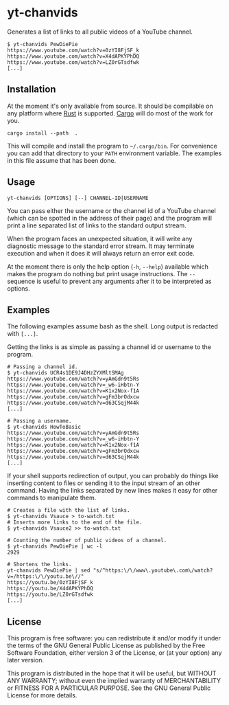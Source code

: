 # yt-chanvids

Generates a list of links to all public videos of a YouTube channel.

```
$ yt-chanvids PewDiePie
https://www.youtube.com/watch?v=0zYI8FjSF_k
https://www.youtube.com/watch?v=X4dAPKYPhDQ
https://www.youtube.com/watch?v=LZ0rGTsdfwk
[...]
```


## Installation

At the moment it's only available from source. It should be compilable on any
platform where [Rust] is supported. [Cargo] will do most of the work for you.

```
cargo install --path  .
```

This will compile and install the program to `~/.cargo/bin`. For convenience
you can add that directory to your `PATH` environment variable. The examples
in this file assume that has been done.


## Usage

```
yt-chanvids [OPTIONS] [--] CHANNEL-ID|USERNAME
```

You can pass either the username or the channel id of a YouTube channel (which
can be spotted in the address of their page) and the program will print a line
separated list of links to the standard output stream.

When the program faces an unexpected situation, it will write any diagnostic
message to the standard error stream. It may terminate execution and when it
does it will always return an error exit code.

At the moment there is only the help option (`-h`, `--help`) available which
makes the program do nothing but print usage instructions.  The `--` sequence
is useful to prevent any arguments after it to be interpreted as options.


## Examples

The following examples assume bash as the shell. Long output is redacted with
`[...]`.

Getting the links is as simple as passing a channel id or username to the
program.

```
# Passing a channel id.
$ yt-chanvids UCR4s1DE9J4DHzZYXMltSMAg
https://www.youtube.com/watch?v=yAmGdn9t5Rs
https://www.youtube.com/watch?v=_w6-iHbtn-Y
https://www.youtube.com/watch?v=K1x2Nox-f1A
https://www.youtube.com/watch?v=gFm3brOdxcw
https://www.youtube.com/watch?v=d63CSqjM44k
[...]
```

```
# Passing a username.
$ yt-chanvids HowToBasic
https://www.youtube.com/watch?v=yAmGdn9t5Rs
https://www.youtube.com/watch?v=_w6-iHbtn-Y
https://www.youtube.com/watch?v=K1x2Nox-f1A
https://www.youtube.com/watch?v=gFm3brOdxcw
https://www.youtube.com/watch?v=d63CSqjM44k
[...]
```

If your shell supports redirection of output, you can probably do things like
inserting content to files or sending it to the input stream of an other
command. Having the links separated by new lines makes it easy for other
commands to manipulate them.

```
# Creates a file with the list of links.
$ yt-chanvids Vsauce > to-watch.txt
# Inserts more links to the end of the file.
$ yt-chanvids Vsauce2 >> to-watch.txt
```

```
# Counting the number of public videos of a channel.
$ yt-chanvids PewDiePie | wc -l
2929
```

```
# Shortens the links.
yt-chanvids PewDiePie | sed "s/^https:\/\/www\.youtube\.com\/watch?v=/https:\/\/youtu.be\//"
https://youtu.be/0zYI8FjSF_k
https://youtu.be/X4dAPKYPhDQ
https://youtu.be/LZ0rGTsdfwk
[...]
```


## License

This program is free software: you can redistribute it and/or modify it under
the terms of the GNU General Public License as published by the Free Software
Foundation, either version 3 of the License, or (at your option) any later
version.

This program is distributed in the hope that it will be useful, but WITHOUT
ANY WARRANTY; without even the implied warranty of MERCHANTABILITY or FITNESS
FOR A PARTICULAR PURPOSE. See the GNU General Public License for more details.

[Rust]: https://www.rust-lang.org
[Cargo]: https://crates.io

